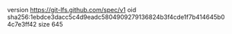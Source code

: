 version https://git-lfs.github.com/spec/v1
oid sha256:1ebdce3dacc5c4d9eadc5804909279136824b3f4cde1f7b414645b04c7e3ff42
size 645
